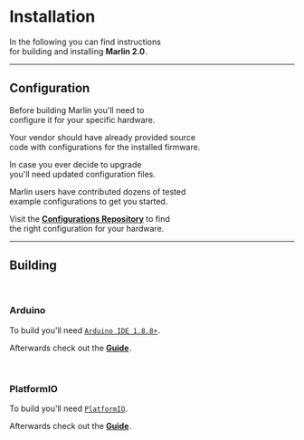 
# Installation

In the following you can find instructions <br>
for building and installing **Marlin 2.0** .

---

## Configuration

Before building Marlin you'll need to <br>
configure it for your specific hardware.

Your vendor should have already provided source <br>
code with configurations for the installed firmware.

In case you ever decide to upgrade <br>
 you'll need updated configuration files.

Marlin users have contributed dozens of tested <br>
example configurations to get you started.

Visit the **[Configurations Repository][Configurations]** to find <br>
the right configuration for your hardware.

---

## Building

<br>

### Arduino

To build you'll need [`Arduino IDE 1.8.8+`][Arduino] .

Afterwards check out the **[Guide][Installation Arduino]** .

<br>

### PlatformIO

To build you'll need [`PlatformIO`][PlatformIO] .

Afterwards check out the **[Guide][Installation VSCode]** .


<!----------------------------------------------------------------------------->


[Configurations]: https://github.com/MarlinFirmware/Configurations
[PlatformIO]: https://docs.platformio.org/en/latest/ide.html#platformio-ide
[Arduino]: https://www.arduino.cc/en/main/software

[Installation Arduino]: https://marlinfw.org/docs/basics/install_arduino.html
[Installation VSCode]: https://marlinfw.org/docs/basics/install_platformio_vscode.html